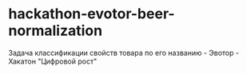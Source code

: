 # hackathon-evotor-beer-normalization
Задача классификации свойств товара по его названию - Эвотор - Хакатон "Цифровой рост"

